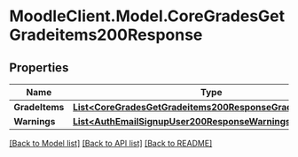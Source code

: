 # MoodleClient.Model.CoreGradesGetGradeitems200Response

## Properties

Name | Type | Description | Notes
------------ | ------------- | ------------- | -------------
**GradeItems** | [**List&lt;CoreGradesGetGradeitems200ResponseGradeItemsInner&gt;**](CoreGradesGetGradeitems200ResponseGradeItemsInner.md) |  | 
**Warnings** | [**List&lt;AuthEmailSignupUser200ResponseWarningsInner&gt;**](AuthEmailSignupUser200ResponseWarningsInner.md) |  | [optional] 

[[Back to Model list]](../README.md#documentation-for-models) [[Back to API list]](../README.md#documentation-for-api-endpoints) [[Back to README]](../README.md)

